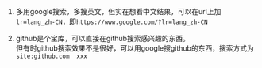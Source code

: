 1. 多用google搜索，多搜英文，但实在想看中文结果，可以在url上加`lr=lang_zh-CN`，即`https://www.google.com/?lr=lang_zh-CN`

2. github是个宝库，可以直接在github搜索感兴趣的东西。  
但有时github搜索效果不是很好，可以用google搜github的东西，搜索方式为`site:github.com  xxx`